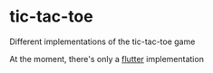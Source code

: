 # tic-tac-toe
Different implementations of the tic-tac-toe game

At the moment, there's only a [flutter](https://flutter.io) implementation
